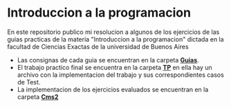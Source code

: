 # Introduccion a la programacion 
En este repositorio publico mi resolucion a algunos de los ejercicios de las guias practicas de la materia "Introduccion a la programacion" dictada en la facultad de Ciencias Exactas de la universidad de Buenos Aires <br>
* Las consignas de cada guia se encuentran en la carpeta [**Guias**](https://github.com/tobiasllop/intro-programacionUBA/tree/main/Guias). <br>
* El trabajo practico final se encuentra en la carpeta [**TP**](https://github.com/tobiasllop/intro-programacionUBA/tree/main/Tp) en ella hay un archivo con la implementacion del trabajo y sus correspondientes casos de Test. <br>
* La implementacion de los ejercicios evaluados se encuentran en la carpeta [**Cms2**](https://github.com/tobiasllop/intro-programacionUBA/tree/main/cms2)
